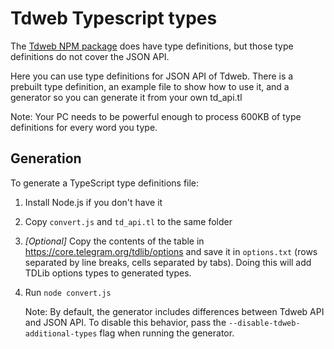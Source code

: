 # Tdweb Typescript types

The [Tdweb NPM package](https://npmjs.com/package/tdweb) does have type definitions, but those type definitions do not cover the JSON API.

Here you can use type definitions for JSON API of Tdweb. There is a prebuilt type definition, an example file to show how to use it, and a generator so you can generate it from your own td_api.tl

Note: Your PC needs to be powerful enough to process 600KB of type definitions for every word you type.

## Generation

To generate a TypeScript type definitions file:

1. Install Node.js if you don't have it
2. Copy `convert.js` and `td_api.tl` to the same folder
3. _[Optional]_ Copy the contents of the table in <https://core.telegram.org/tdlib/options> and save it in `options.txt` (rows separated by line breaks, cells separated by tabs). Doing this will add TDLib options types to generated types.
4. Run `node convert.js`

   Note: By default, the generator includes differences between Tdweb API and JSON API. To disable this behavior, pass the `--disable-tdweb-additional-types` flag when running the generator.
